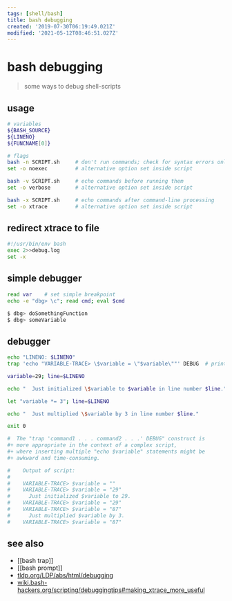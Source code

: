 ```yaml
---
tags: [shell/bash]
title: bash debugging
created: '2019-07-30T06:19:49.021Z'
modified: '2021-05-12T08:46:51.027Z'
---
```


# bash debugging

> some ways to debug shell-scripts

## usage
```sh
# variables
${BASH_SOURCE}
${LINENO}
${FUNCNAME[0]}

# flags
bash -n SCRIPT.sh     # don't run commands; check for syntax errors only
set -o noexec         # alternative option set inside script

bash -v SCRIPT.sh     # echo commands before running them
set -o verbose        # alternative option set inside script

bash -x SCRIPT.sh     # echo commands after command-line processing
set -o xtrace         # alternative option set inside script
````

## redirect xtrace to file
```sh
#!/usr/bin/env bash
exec 2>>debug.log
set -x
```

## simple debugger
```sh
read var    # set simple breakpoint
echo -e "dbg> \c"; read cmd; eval $cmd

$ dbg> doSomethingFunction
$ dbg> someVariable
```

## debugger
```sh
echo "LINENO: $LINENO"
trap 'echo "VARIABLE-TRACE> \$variable = \"$variable\""' DEBUG  # prints value of $variable after every command

variable=29; line=$LINENO

echo "  Just initialized \$variable to $variable in line number $line."

let "variable *= 3"; line=$LINENO

echo "  Just multiplied \$variable by 3 in line number $line."

exit 0

#  The "trap 'command1 . . . command2 . . .' DEBUG" construct is
#+ more appropriate in the context of a complex script,
#+ where inserting multiple "echo $variable" statements might be
#+ awkward and time-consuming.

#    Output of script:
#
#    VARIABLE-TRACE> $variable = ""
#    VARIABLE-TRACE> $variable = "29"
#      Just initialized $variable to 29.
#    VARIABLE-TRACE> $variable = "29"
#    VARIABLE-TRACE> $variable = "87"
#      Just multiplied $variable by 3.
#    VARIABLE-TRACE> $variable = "87"
```

## see also
- [[bash trap]]
- [[bash prompt]]
- [tldp.org/LDP/abs/html/debugging](http://tldp.org/LDP/abs/html/debugging.html)
- [wiki.bash-hackers.org/scripting/debuggingtips#making_xtrace_more_useful](https://wiki.bash-hackers.org/scripting/debuggingtips#making_xtrace_more_useful)
